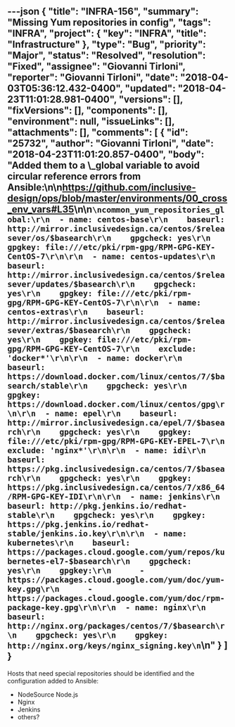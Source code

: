 ---json
{
  "title": "INFRA-156",
  "summary": "Missing Yum repositories in config",
  "tags": "INFRA",
  "project": {
    "key": "INFRA",
    "title": "Infrastructure"
  },
  "type": "Bug",
  "priority": "Major",
  "status": "Resolved",
  "resolution": "Fixed",
  "assignee": "Giovanni Tirloni",
  "reporter": "Giovanni Tirloni",
  "date": "2018-04-03T05:36:12.432-0400",
  "updated": "2018-04-23T11:01:28.981-0400",
  "versions": [],
  "fixVersions": [],
  "components": [],
  "environment": null,
  "issueLinks": [],
  "attachments": [],
  "comments": [
    {
      "id": "25732",
      "author": "Giovanni Tirloni",
      "date": "2018-04-23T11:01:20.857-0400",
      "body": "Added them to a \\_global variable to avoid circular reference errors from Ansible:\n\n<https://github.com/inclusive-design/ops/blob/master/environments/00_cross_env_vars#L35>\n\n```\ncommon_yum_repositories_global:\r\n  - name: centos-base\r\n    baseurl: http://mirror.inclusivedesign.ca/centos/$releasever/os/$basearch\r\n    gpgcheck: yes\r\n    gpgkey: file:///etc/pki/rpm-gpg/RPM-GPG-KEY-CentOS-7\r\n\r\n  - name: centos-updates\r\n    baseurl: http://mirror.inclusivedesign.ca/centos/$releasever/updates/$basearch\r\n    gpgcheck: yes\r\n    gpgkey: file:///etc/pki/rpm-gpg/RPM-GPG-KEY-CentOS-7\r\n\r\n  - name: centos-extras\r\n    baseurl: http://mirror.inclusivedesign.ca/centos/$releasever/extras/$basearch\r\n    gpgcheck: yes\r\n    gpgkey: file:///etc/pki/rpm-gpg/RPM-GPG-KEY-CentOS-7\r\n    exclude: 'docker*'\r\n\r\n  - name: docker\r\n    baseurl: https://download.docker.com/linux/centos/7/$basearch/stable\r\n    gpgcheck: yes\r\n    gpgkey: https://download.docker.com/linux/centos/gpg\r\n\r\n  - name: epel\r\n    baseurl: http://mirror.inclusivedesign.ca/epel/7/$basearch\r\n    gpgcheck: yes\r\n    gpgkey: file:///etc/pki/rpm-gpg/RPM-GPG-KEY-EPEL-7\r\n    exclude: 'nginx*'\r\n\r\n  - name: idi\r\n    baseurl: https://pkg.inclusivedesign.ca/centos/7/$basearch\r\n    gpgcheck: yes\r\n    gpgkey: https://pkg.inclusivedesign.ca/centos/7/x86_64/RPM-GPG-KEY-IDI\r\n\r\n  - name: jenkins\r\n    baseurl: http://pkg.jenkins.io/redhat-stable\r\n    gpgcheck: yes\r\n    gpgkey: https://pkg.jenkins.io/redhat-stable/jenkins.io.key\r\n\r\n  - name: kubernetes\r\n    baseurl: https://packages.cloud.google.com/yum/repos/kubernetes-el7-$basearch\r\n    gpgcheck: yes\r\n    gpgkey:\r\n      - https://packages.cloud.google.com/yum/doc/yum-key.gpg\r\n      - https://packages.cloud.google.com/yum/doc/rpm-package-key.gpg\r\n\r\n  - name: nginx\r\n    baseurl: http://nginx.org/packages/centos/7/$basearch\r\n    gpgcheck: yes\r\n    gpgkey: http://nginx.org/keys/nginx_signing.key\n```\n"
    }
  ]
}
---
Hosts that need special repositories should be identified and the configuration added to Ansible:

* NodeSource Node.js
* Nginx
* Jenkins
* others?

        